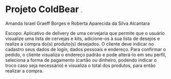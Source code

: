 # Projeto **ColdBear**    <img src="C:\Users\amand\Desktop\Unioeste\(C.C) - 3\TDS\Projeto\Parte01\Resources\cold beer logo (1).png" style="zoom:25%;" /> 

Amanda Israel Graeff Borges e Roberta Aparecida da Silva Alcantara

Escopo: Aplicativo de delivery de uma cervejaria que permite que o usuário visualize uma lista de cervejas e kits, adicione-os à sua lista de desejos e realize a compra do(s) produto(s) desejados. O cliente deve indicar no cadastro seus dados de login, dados pessoais e endereço. Para confirmar o pedido, o cliente visualiza o endereço padrão e pode alterá-lo em seu perfil, seleciona a forma de pagamento (cartão ou dinheiro, podendo indicar o troco caso seja necessário) e visualiza o total dos produtos, para então realizar a compra.